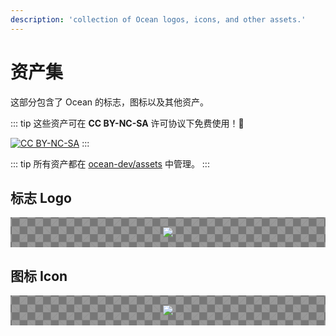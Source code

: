 ```yaml
---
description: 'collection of Ocean logos, icons, and other assets.'
---
```


# 资产集
这部分包含了 Ocean 的标志，图标以及其他资产。


::: tip
这些资产可在 **CC BY-NC-SA** 许可协议下免费使用！🎉

<a rel="license" href="http://creativecommons.org/licenses/by-nc-sa/4.0/"><img alt="CC BY-NC-SA" src="https://i.creativecommons.org/l/by-nc-sa/4.0/88x31.png" /></a>
:::

::: tip
所有资产都在 [ocean-dev/assets](https://github.com/ocean-dev/assets) 中管理。
:::

## 标志 Logo
<a class="asset" href="https://raw.githubusercontent.com/ocean-dev/assets/main/ocean.svg" target="_blank" download>
<img src="https://raw.githubusercontent.com/ocean-dev/assets/main/ocean.svg">
</a>

## 图标 Icon
<a class="asset" href="https://raw.githubusercontent.com/ocean-dev/assets/main/icon.png" target="_blank" download>
<img src="https://raw.githubusercontent.com/ocean-dev/assets/main/icon.png">
</a>

<style>
.asset {
	display: block;
	background-color: #777;
	background-image:
		linear-gradient(45deg, #999 25%, transparent 25%),
		linear-gradient(135deg, #999 25%, transparent 25%),
		linear-gradient(45deg, transparent 75%, #999 75%),
		linear-gradient(135deg, transparent 75%, #999 75%);
	background-size: 25px 25px; /* Must be a square */
	background-position: 0 0, 12.5px 0, 12.5px -12.5px, 0px 12.5px; /* Must be half of one side of the square */
	animation: asset-bg 0.5s linear infinite;

	margin: 1em 0;
	padding: 16px;
	text-align: center;
}

@keyframes asset-bg {
  0% {background-position: 0 0, 12.5px 0, 12.5px -12.5px, 0px 12.5px;}
  100% {background-position: 12.5px 12.5px, 25px 12.5px, 25px 0px, 12.5px 25px;}
}
</style>
